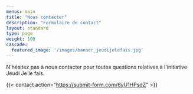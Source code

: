 ```yaml
---
menus: main
title: "Nous contacter"
description: "Formulaire de contact"
layout: standard
type: page
weight: 100
cascade:
  featured_image: '/images/banner_jeudijelefais.jpg'
---
```


N'hésitez pas à nous contacter pour toutes questions relatives à l'initiative Jeudi Je le fais.

{{< contact action="https://submit-form.com/6yU1HPsdZ"  >}}
